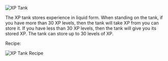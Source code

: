 ![XP Tank](https://i.imgur.com/rEvNOoM.png?1)

The XP tank stores experience in liquid form. When standing on the tank, if you have more than 30 XP levels, then the tank will take XP from you can store it. If you have less than 30 XP levels, then the tank will give you its stored XP. The tank can store up to 30 levels of XP.

Recipe:

![XP Tank Recipe](https://i.imgur.com/rXyq9rl.png?1)